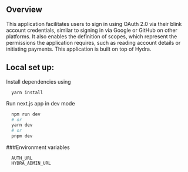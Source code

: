 ## Overview

This application facilitates users to sign in using OAuth 2.0 via their blink account credentials, similar to signing in via Google or GitHub on other platforms. It also enables the definition of scopes, which represent the permissions the application requires, such as reading account details or initiating payments. This application is built on top of Hydra.




## Local set up:
Install dependencies using 
```
  yarn install
```

Run next.js app in dev mode
```bash
  npm run dev
  # or
  yarn dev
  # or
  pnpm dev
```

###Environment variables
```
  AUTH_URL
  HYDRA_ADMIN_URL
```